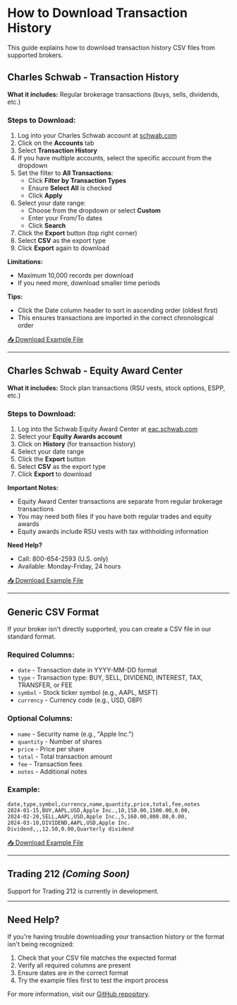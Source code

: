 # How to Download Transaction History

This guide explains how to download transaction history CSV files from supported brokers.

## Charles Schwab - Transaction History

**What it includes:** Regular brokerage transactions (buys, sells, dividends, etc.)

### Steps to Download:

1. Log into your Charles Schwab account at [schwab.com](https://www.schwab.com)
2. Click on the **Accounts** tab
3. Select **Transaction History**
4. If you have multiple accounts, select the specific account from the dropdown
5. Set the filter to **All Transactions**:
   - Click **Filter by Transaction Types**
   - Ensure **Select All** is checked
   - Click **Apply**
6. Select your date range:
   - Choose from the dropdown or select **Custom**
   - Enter your From/To dates
   - Click **Search**
7. Click the **Export** button (top right corner)
8. Select **CSV** as the export type
9. Click **Export** again to download

**Limitations:**
- Maximum 10,000 records per download
- If you need more, download smaller time periods

**Tips:**
- Click the Date column header to sort in ascending order (oldest first)
- This ensures transactions are imported in the correct chronological order

[📥 Download Example File](./examples/schwab-transactions-example.csv)

---

## Charles Schwab - Equity Award Center

**What it includes:** Stock plan transactions (RSU vests, stock options, ESPP, etc.)

### Steps to Download:

1. Log into the Schwab Equity Award Center at [eac.schwab.com](https://eac.schwab.com)
2. Select your **Equity Awards account**
3. Click on **History** (for transaction history)
4. Select your date range
5. Click the **Export** button
6. Select **CSV** as the export type
7. Click **Export** to download

**Important Notes:**
- Equity Award Center transactions are separate from regular brokerage transactions
- You may need both files if you have both regular trades and equity awards
- Equity awards include RSU vests with tax withholding information

**Need Help?**
- Call: 800-654-2593 (U.S. only)
- Available: Monday-Friday, 24 hours

[📥 Download Example File](./examples/schwab-equity-awards-example.csv)

---

## Generic CSV Format

If your broker isn't directly supported, you can create a CSV file in our standard format.

### Required Columns:
- `date` - Transaction date in YYYY-MM-DD format
- `type` - Transaction type: BUY, SELL, DIVIDEND, INTEREST, TAX, TRANSFER, or FEE
- `symbol` - Stock ticker symbol (e.g., AAPL, MSFT)
- `currency` - Currency code (e.g., USD, GBP)

### Optional Columns:
- `name` - Security name (e.g., "Apple Inc.")
- `quantity` - Number of shares
- `price` - Price per share
- `total` - Total transaction amount
- `fee` - Transaction fees
- `notes` - Additional notes

### Example:

```csv
date,type,symbol,currency,name,quantity,price,total,fee,notes
2024-01-15,BUY,AAPL,USD,Apple Inc.,10,150.00,1500.00,0.00,
2024-02-20,SELL,AAPL,USD,Apple Inc.,5,160.00,800.00,0.00,
2024-03-10,DIVIDEND,AAPL,USD,Apple Inc. Dividend,,,12.50,0.00,Quarterly dividend
```

[📥 Download Example File](./examples/generic-example.csv)

---

## Trading 212 *(Coming Soon)*

Support for Trading 212 is currently in development.

---

## Need Help?

If you're having trouble downloading your transaction history or the format isn't being recognized:

1. Check that your CSV file matches the expected format
2. Verify all required columns are present
3. Ensure dates are in the correct format
4. Try the example files first to test the import process

For more information, visit our [GitHub repository](https://github.com/coffee-cpu/capital-gains-uk-101).
